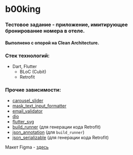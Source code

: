 # b00king

### Тестовое задание - приложение, имитирующее бронирование номера в отеле.
#### Выполнено с опорой на Clean Architecture.

### Стек технологий:
 - Dart, Flutter
   - BLoC (Cubit)
   - Retrofit

### Прочие зависимости:
 - [carousel_slider](https://pub.dev/packages/carousel_slider)
 - [mask_text_input_formatter](https://pub.dev/packages/mask_text_input_formatter)
 - [email_validator](https://pub.dev/packages/email_validator)
 - [dio](https://pub.dev/packages/dio)
 - [flutter_svg](https://pub.dev/packages/flutter_svg)
 - [build_runner](https://pub.dev/packages/build_runner) (для генерации кода Retrofit)
 - [json_annotation](https://pub.dev/packages/json_annotation) (для `build_runner`)
 - [json_serializable](https://pub.dev/packages/json_serializable) (для генерации кода Retrofit)

Макет Figma - [здесь](https://raw.githubusercontent.com/radibobovich/b00king/master/figma_design.png)
